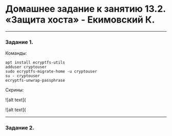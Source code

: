 # Домашнее задание к занятию 13.2. «Защита хоста» - Екимовский К.

---

### Задание 1.

Команды:

```
apt install ecryptfs-utils
adduser cryptouser
sudo ecryptfs-migrate-home -u cryptouser
su - cryptouser
ecryptfs-unwrap-passphrase
```

Скрины:

![alt text](

![alt text](

---

### Задание 2.

